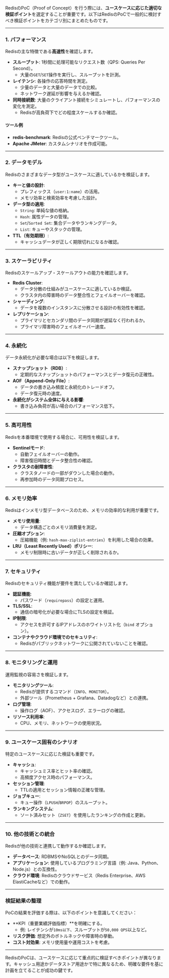 RedisのPoC（Proof of Concept）を行う際には、**ユースケースに応じた適切な検証ポイント**を選定することが重要です。以下はRedisのPoCで一般的に検討すべき検証ポイントをカテゴリ別にまとめたものです。

---

### **1. パフォーマンス**
Redisの主な特徴である**高速性**を確認します。
- **スループット**: 1秒間に処理可能なリクエスト数（QPS: Queries Per Second）。
  - 大量の`GET`/`SET`操作を実行し、スループットを計測。
- **レイテンシ**: 各操作の応答時間を測定。
  - 少量のデータと大量のデータでの比較。
  - ネットワーク遅延が影響を与えるか確認。
- **同時接続数**: 大量のクライアント接続をシミュレートし、パフォーマンスの変化を測定。
  - Redisが高負荷下でどの程度スケールするか確認。

#### **ツール例**
- **redis-benchmark**: Redisの公式ベンチマークツール。
- **Apache JMeter**: カスタムシナリオを作成可能。

---

### **2. データモデル**
Redisのさまざまなデータ型がユースケースに適しているかを検証します。
- **キーと値の設計**:
  - プレフィックス（`user:1:name`）の活用。
  - メモリ効率と検索効率を考慮した設計。
- **データ型の適用**:
  - `String`: 単純な値の格納。
  - `Hash`: 属性データの管理。
  - `Set`/`Sorted Set`: 集合データやランキングデータ。
  - `List`: キューやスタックの管理。
- **TTL（有効期限）**:
  - キャッシュデータが正しく期限切れになるか確認。

---

### **3. スケーラビリティ**
Redisのスケールアップ・スケールアウトの能力を確認します。
- **Redis Cluster**:
  - データ分散の仕組みがユースケースに適しているか検証。
  - クラスタ内の障害時のデータ整合性とフェイルオーバーを確認。
- **シャーディング**:
  - データを複数のインスタンスに分散させる設計の有効性を確認。
- **レプリケーション**:
  - プライマリとセカンダリ間のデータ同期が遅延なく行われるか。
  - プライマリ障害時のフェイルオーバー速度。

---

### **4. 永続化**
データ永続化が必要な場合は以下を検証します。
- **スナップショット（RDB）**:
  - 定期的なスナップショットのパフォーマンスとデータ復元の正確性。
- **AOF（Append-Only File）**:
  - データの書き込み頻度と永続化のトレードオフ。
  - データ復元時の速度。
- **永続化がシステム全体に与える影響**:
  - 書き込み負荷が高い場合のパフォーマンス低下。

---

### **5. 高可用性**
Redisを本番環境で使用する場合に、可用性を検証します。
- **Sentinelモード**:
  - 自動フェイルオーバーの動作。
  - 障害復旧時間とデータ整合性の確認。
- **クラスタの耐障害性**:
  - クラスタノードの一部がダウンした場合の動作。
  - 再参加時のデータ同期プロセス。

---

### **6. メモリ効率**
Redisはインメモリ型データベースのため、メモリの効率的な利用が重要です。
- **メモリ使用量**:
  - データ構造ごとのメモリ消費量を測定。
- **圧縮オプション**:
  - 圧縮機能（例: `hash-max-ziplist-entries`）を利用した場合の効果。
- **LRU（Least Recently Used）ポリシー**:
  - メモリ制限時に古いデータが正しく削除されるか。

---

### **7. セキュリティ**
Redisのセキュリティ機能が要件を満たしているか確認します。
- **認証機能**:
  - パスワード（`requirepass`）の設定と運用。
- **TLS/SSL**:
  - 通信の暗号化が必要な場合にTLSの設定を検証。
- **IP制限**:
  - アクセスを許可するIPアドレスのホワイトリスト化（`bind` オプション）。
- **コンテナやクラウド環境でのセキュリティ**:
  - Redisがパブリックネットワークに公開されていないことを確認。

---

### **8. モニタリングと運用**
運用監視の容易さを検証します。
- **モニタリングツール**:
  - Redisが提供するコマンド（`INFO`、`MONITOR`）。
  - 外部ツール（Prometheus + Grafana、Datadogなど）との連携。
- **ログ管理**:
  - 操作ログ（AOF）、アクセスログ、エラーログの確認。
- **リソース利用率**:
  - CPU、メモリ、ネットワークの使用状況。

---

### **9. ユースケース固有のシナリオ**
特定のユースケースに応じた検証も重要です。
- **キャッシュ**:
  - キャッシュミス率とヒット率の確認。
  - 高頻度アクセス時のパフォーマンス。
- **セッション管理**:
  - TTLの適用とセッション情報の正確な管理。
- **ジョブキュー**:
  - キュー操作（`LPUSH`/`BRPOP`）のスループット。
- **ランキングシステム**:
  - ソート済みセット（`ZSET`）を使用したランキングの作成と更新。

---

### **10. 他の技術との統合**
Redisが他の技術と連携して動作するか確認します。
- **データベース**: RDBMSやNoSQLとのデータ同期。
- **アプリケーション**: 使用しているプログラミング言語（例: Java、Python、Node.js）との互換性。
- **クラウド環境**: Redisのクラウドサービス（Redis Enterprise、AWS ElastiCacheなど）での動作。

---

### **検証結果の整理**
PoCの結果を評価する際は、以下のポイントを意識してください：
- **KPI（重要業績評価指標）**を明確にする。
  - 例: レイテンシが`10ms以下`、スループットが`50,000 QPS`以上など。
- **リスク評価**: 想定外のボトルネックや障害時の挙動。
- **コスト対効果**: メモリ使用量や運用コストを考慮。

---

RedisのPoCは、ユースケースに応じて重点的に検証すべきポイントが異なります。キャッシュ用途かデータストア用途かで特に異なるため、明確な要件を基に計画を立てることが成功の鍵です。